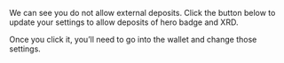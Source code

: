 We can see you do not allow external deposits. Click the button below to update your settings to allow deposits of hero badge and XRD.

Once you click it, you’ll need to go into the wallet and change those settings.
